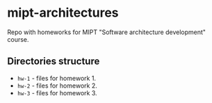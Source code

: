 # mipt-architectures
Repo with homeworks for  MIPT "Software architecture development" course.

## Directories structure
- `hw-1` - files for homework 1.
- `hw-2` - files for homework 2.
- `hw-3` - files for homework 3.
